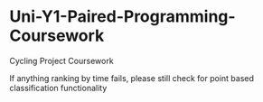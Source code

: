# Uni-Y1-Paired-Programming-Coursework
Cycling Project Coursework

If anything ranking by time fails, please still check for point based classification functionality
